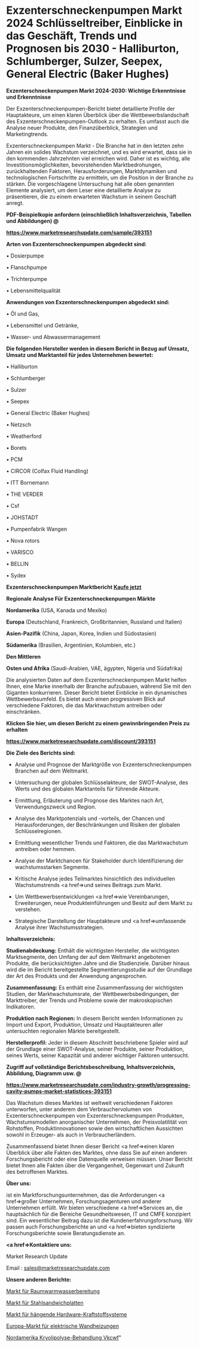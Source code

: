 # Exzenterschneckenpumpen Markt 2024 Schlüsseltreiber, Einblicke in das Geschäft, Trends und Prognosen bis 2030 - Halliburton, Schlumberger, Sulzer, Seepex, General Electric (Baker Hughes)

<strong>Exzenterschneckenpumpen Markt 2024-2030: Wichtige Erkenntnisse und Erkenntnisse</strong>

Der Exzenterschneckenpumpen-Bericht bietet detaillierte Profile der Hauptakteure, um einen klaren Überblick über die Wettbewerbslandschaft des Exzenterschneckenpumpen-Outlook zu erhalten. Es umfasst auch die Analyse neuer Produkte, den Finanzüberblick, Strategien und Marketingtrends.

Exzenterschneckenpumpen Markt - Die Branche hat in den letzten zehn Jahren ein solides Wachstum verzeichnet, und es wird erwartet, dass sie in den kommenden Jahrzehnten viel erreichen wird. Daher ist es wichtig, alle Investitionsmöglichkeiten, bevorstehenden Marktbedrohungen, zurückhaltenden Faktoren, Herausforderungen, Marktdynamiken und technologischen Fortschritte zu ermitteln, um die Position in der Branche zu stärken. Die vorgeschlagene Untersuchung hat alle oben genannten Elemente analysiert, um dem Leser eine detaillierte Analyse zu präsentieren, die zu einem erwarteten Wachstum in seinem Geschäft anregt.



<strong><b>PDF-Beispielkopie anfordern (einschließlich Inhaltsverzeichnis, Tabellen und Abbildungen) @ </b></strong>

<strong><a href=https://www.marketresearchupdate.com/sample/393151>

<strong>https://www.marketresearchupdate.com/sample/393151</u></a></strong></strong>



<strong>Arten von Exzenterschneckenpumpen abgedeckt sind:</strong>

• Dosierpumpe

• Flanschpumpe

• Trichterpumpe

• Lebensmittelqualität



<strong>Anwendungen von Exzenterschneckenpumpen abgedeckt sind:</strong>

• Öl und Gas,

• Lebensmittel und Getränke,

• Wasser- und Abwassermanagement



<strong>Die folgenden Hersteller werden in diesem Bericht in Bezug auf Umsatz, Umsatz und Marktanteil für jedes Unternehmen bewertet:</strong>

• Halliburton

• Schlumberger

• Sulzer

• Seepex

• General Electric (Baker Hughes)

• Netzsch

• Weatherford

• Borets

• PCM

• CIRCOR (Colfax Fluid Handling)

• ITT Bornemann

• THE VERDER

• Csf

• JOHSTADT

• Pumpenfabrik Wangen

• Nova rotors

• VARISCO

• BELLIN

• Sydex



<strong>Exzenterschneckenpumpen Marktbericht <a href=https://www.marketresearchupdate.com/buynow/393151>Kaufe jetzt</a></strong>



<strong>Regionale Analyse Für Exzenterschneckenpumpen Märkte</strong>



<strong>Nordamerika</strong> (USA, Kanada und Mexiko)



<strong>Europa</strong> (Deutschland, Frankreich, Großbritannien, Russland und Italien)



<strong>Asien-Pazifik</strong> (China, Japan, Korea, Indien und Südostasien)



<strong>Südamerika</strong> (Brasilien, Argentinien, Kolumbien, etc.)



<strong>Den Mittleren</strong> 

<strong>Osten und Afrika</strong> (Saudi-Arabien, VAE, ägypten, Nigeria und Südafrika)

Die analysierten Daten auf dem Exzenterschneckenpumpen Markt helfen Ihnen, eine Marke innerhalb der Branche aufzubauen, während Sie mit den Giganten konkurrieren. Dieser Bericht bietet Einblicke in ein dynamisches Wettbewerbsumfeld. Es bietet auch einen progressiven Blick auf verschiedene Faktoren, die das Marktwachstum antreiben oder einschränken.



<strong>Klicken Sie hier, um diesen Bericht zu einem gewinnbringenden Preis zu erhalten
</strong>

<strong><a href=https://www.marketresearchupdate.com/discount/393151>https://www.marketresearchupdate.com/discount/393151</b></u></strong></a>



<strong>Die Ziele des Berichts sind:</strong>

- Analyse und Prognose der Marktgröße von Exzenterschneckenpumpen Branchen auf dem Weltmarkt.

- Untersuchung der globalen Schlüsselakteure, der SWOT-Analyse, des Werts und des globalen Marktanteils für führende Akteure.

- Ermittlung, Erläuterung und Prognose des Marktes nach Art, Verwendungszweck und Region.

- Analyse des Marktpotenzials und -vorteils, der Chancen und Herausforderungen, der Beschränkungen und Risiken der globalen Schlüsselregionen.

- Ermittlung wesentlicher Trends und Faktoren, die das Marktwachstum antreiben oder hemmen.

- Analyse der Marktchancen für Stakeholder durch Identifizierung der wachstumsstarken Segmente.

- Kritische Analyse jedes Teilmarktes hinsichtlich des individuellen Wachstumstrends <a href=>und</a> seines Beitrags zum Markt.

- Um Wettbewerbsentwicklungen <a href=>wie</a> Vereinbarungen, Erweiterungen, neue Produkteinführungen und Besitz auf dem Markt zu verstehen.

- Strategische Darstellung der Hauptakteure und <a href=>umfas</a>sende Analyse ihrer Wachstumsstrategien.



<strong>Inhaltsverzeichnis:</strong>



<strong>Studienabdeckung:</strong> Enthält die wichtigsten Hersteller, die wichtigsten Marktsegmente, den Umfang der auf dem Weltmarkt angebotenen Produkte, die berücksichtigten Jahre und die Studienziele. Darüber hinaus wird die im Bericht bereitgestellte Segmentierungsstudie auf der Grundlage der Art des Produkts und der Anwendung angesprochen.



<strong>Zusammenfassung:</strong> Es enthält eine Zusammenfassung der wichtigsten Studien, der Marktwachstumsrate, der Wettbewerbsbedingungen, der Markttreiber, der Trends und Probleme sowie der makroskopischen Indikatoren.



<strong>Produktion nach Regionen:</strong> In diesem Bericht werden Informationen zu Import und Export, Produktion, Umsatz und Hauptakteuren aller untersuchten regionalen Märkte bereitgestellt.



<strong>Herstellerprofil:</strong> Jeder in diesem Abschnitt beschriebene Spieler wird auf der Grundlage einer SWOT-Analyse, seiner Produkte, seiner Produktion, seines Werts, seiner Kapazität und anderer wichtiger Faktoren untersucht.



<strong><b>Zugriff auf vollständige Berichtsbeschreibung, Inhaltsverzeichnis, Abbildung, Diagramm usw. @ </b></strong>

<strong><a href=https://www.marketresearchupdate.com/industry-growth/progressing-cavity-pumps-market-statistices-393151>https://www.marketresearchupdate.com/industry-growth/progressing-cavity-pumps-market-statistices-393151</a></strong>

Das Wachstum dieses Marktes ist weltweit verschiedenen Faktoren unterworfen, unter anderem dem Verbrauchervolumen von Exzenterschneckenpumpen von Exzenterschneckenpumpen Produkten, Wachstumsmodellen anorganischer Unternehmen, der Preisvolatilität von Rohstoffen, Produktinnovationen sowie den wirtschaftlichen Aussichten sowohl in Erzeuger- als auch in Verbraucherländern.

Zusammenfassend bietet Ihnen dieser Bericht <a href=>einen</a> klaren Überblick über alle Fakten des Marktes, ohne dass Sie auf einen anderen Forschungsbericht oder eine Datenquelle verweisen müssen. Unser Bericht bietet Ihnen alle Fakten über die Vergangenheit, Gegenwart und Zukunft des betroffenen Marktes.



<strong>Über uns:</strong>

 ist ein Marktforschungsunternehmen, das die Anforderungen <a href=>großer</a> Unternehmen, Forschungsagenturen und anderer Unternehmen erfüllt. Wir bieten verschiedene <a href=>Services</a> an, die hauptsächlich für die Bereiche Gesundheitswesen, IT und CMFE konzipiert sind. Ein wesentlicher Beitrag dazu ist die Kundenerfahrungsforschung. Wir passen auch Forschungsberichte an und <a href=>bieten</a> syndizierte Forschungsberichte sowie Beratungsdienste an.



<strong><a href=>Kontaktiere uns:</a></strong>

Market Research Update

Email : sales@marketresearchupdate.com



<strong>Unsere anderen Berichte:</strong>

<a href=https://www.linkedin.com/pulse/space-water-heating-market-analysis-understanding>Markt für Raumwarmwasserbereitung</a>

<a href=https://www.linkedin.com/pulse/steel-sandwich-panels-market-2023-analysis-growth>Markt für Stahlsandwichplatten</a>

<a href=https://www.linkedin.com/pulse/hanging-hardware-fueling-systems-market-size-1f>Markt für hängende Hardware-Kraftstoffsysteme</a>

<a href=https://www.linkedin.com/pulse/europe-electric-wall-heater-market-2023-data>Europa-Markt für elektrische Wandheizungen</a>

<a href=https://www.linkedin.com/pulse/north-america-cryolipolysis-treatment-vkcwf/>Nordamerika Kryolipolyse-Behandlung Vkcwf</a>"
